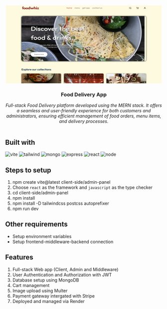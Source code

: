 <br/>
<p align="center">
  <img src="poster.png" alt="View" width="500" height="250"/> 
  <h3 align="center">Food Delivery App</h3>

  <p align="center">
     <em>Full-stack Food Delivery platform developed using the MERN stack. It offers a seamless and user-friendly experience for both customers and administrators, ensuring efficient management of food orders, menu items, and delivery processes.</em>
    <br/>
    <br/>
  </p>
</p>


## Built with
<p>
<img src="https://upload.wikimedia.org/wikipedia/commons/thumb/f/f1/Vitejs-logo.svg/615px-Vitejs-logo.svg.png?20220412224743" alt="vite" width="80" height="80"/>
<img src="https://uxwing.com/wp-content/themes/uxwing/download/brands-and-social-media/tailwind-css-icon.png" alt="tailwind" width="80" height="80"/>
<img src="https://cdn.worldvectorlogo.com/logos/mongodb-icon-1.svg" alt="mongo" width="80" height="80"/>
<img src="https://img.icons8.com/color/512/express-js.png" alt="express" width="80" height="80"/>
<img src="https://upload.wikimedia.org/wikipedia/commons/thumb/a/a7/React-icon.svg/768px-React-icon.svg.png" alt="react" width="80" height="80"/>
<img src="https://cdn.iconscout.com/icon/free/png-512/free-nodejs-logo-icon-download-in-svg-png-gif-file-formats--brand-development-tools-pack-logos-icons-226034.png?f=webp&w=512" alt="node" width="80" height="80"/>


## Steps to setup

1. npm create vite@latest client-side/admin-panel
2. Choose `react` as the framework and `javascript` as the type checker
3. cd client-side/admin-panel
4. npm install
5. npm install -D tailwindcss postcss autoprefixer
6. npm run dev


## Other requirements

- Setup environment variables
- Setup frontend-middleware-backend connection


## Features

1. Full-stack Web app (Client, Admin and Middleware)
2. User Authentication and Authorization with JWT
3. Database setup using MongoDB
4. Cart management
5. Image upload using Multer
6. Payment gateway intergated with Stripe
7. Deployed and managed via Render
